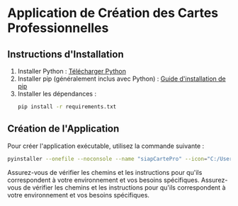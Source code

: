 # Application de Création des Cartes Professionnelles

## Instructions d'Installation

1. Installer Python : [Télécharger Python](https://www.python.org/downloads/)
2. Installer pip (généralement inclus avec Python) : [Guide d'installation de pip](https://pip.pypa.io/en/stable/installation/)
3. Installer les dépendances :
    ```sh
    pip install -r requirements.txt
    ```

## Création de l'Application

Pour créer l'application exécutable, utilisez la commande suivante :
```sh
pyinstaller --onefile --noconsole --name "siapCartePro" --icon="C:/Users/ulrich/Downloads/carte/appl_siap/logo.ico" app.py
```
Assurez-vous de vérifier les chemins et les instructions pour qu'ils correspondent à votre environnement et vos besoins spécifiques.
Assurez-vous de vérifier les chemins et les instructions pour qu'ils correspondent à votre environnement et vos besoins spécifiques.